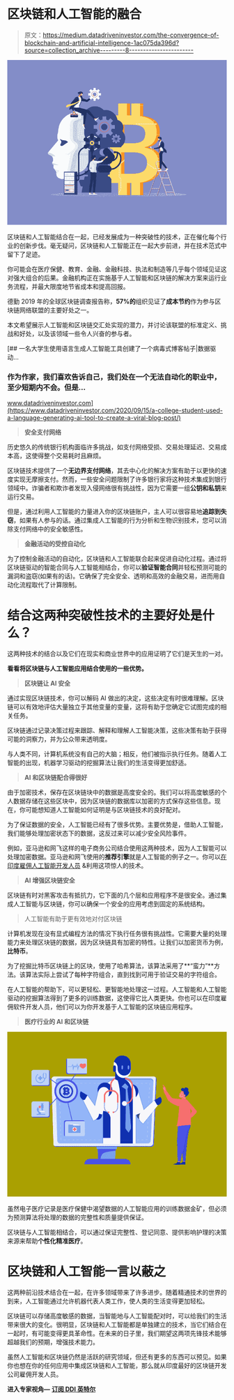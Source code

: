 # 区块链和人工智能的融合

> 原文：<https://medium.datadriveninvestor.com/the-convergence-of-blockchain-and-artificial-intelligence-1ac075da396d?source=collection_archive---------8----------------------->

![](img/10c17a3680e5a0a2755bc05bc714c0cc.png)

区块链和人工智能结合在一起，已经发展成为一种突破性的技术，正在催化每个行业的创新步伐。毫无疑问，区块链和人工智能正在一起大步前进，并在技术范式中留下了足迹。

你可能会在医疗保健、教育、金融、金融科技、执法和制造等几乎每个领域见证这对强大组合的后果。金融机构正在实施基于人工智能和区块链的解决方案来运行业务流程，并最大限度地节省成本和提高回报。

德勤 2019 年的全球区块链调查报告称，**57%的**组织见证了**成本节约**作为参与区块链网络联盟的主要好处之一。

本文希望展示人工智能和区块链交汇处实现的潜力，并讨论该联盟的标准定义、挑战和好处，以及该领域一些令人兴奋的参与者。

[](https://www.datadriveninvestor.com/2020/09/15/a-college-student-used-a-language-generating-ai-tool-to-create-a-viral-blog-post/) [## 一名大学生使用语言生成人工智能工具创建了一个病毒式博客帖子|数据驱动…

### 作为作家，我们喜欢告诉自己，我们处在一个无法自动化的职业中，至少短期内不会。但是…

www.datadriveninvestor.com](https://www.datadriveninvestor.com/2020/09/15/a-college-student-used-a-language-generating-ai-tool-to-create-a-viral-blog-post/) 

> **安全支付网络**

历史悠久的传统银行机构面临许多挑战，如支付网络受损、交易处理延迟、交易成本高，这使得整个交易耗时且麻烦。

区块链技术提供了一个**无边界支付网络**，其去中心化的解决方案有助于以更快的速度实现无摩擦支付。然而，一些安全问题限制了许多银行家将这种技术集成到银行领域中。诈骗者和欺诈者发现入侵网络很有挑战性，因为它需要一组**公钥和私钥**来运行交易。

但是，通过利用人工智能的力量进入你的区块链账户，主人可以很容易地**追踪到失窃**，如果有人参与的话。通过集成人工智能的行为分析和生物识别技术，您可以消除支付网络中的安全敏感性。

> **金融活动的受控自动化**

为了控制金融活动的自动化，区块链和人工智能联合起来促进自动化过程。通过将区块链驱动的智能合同与人工智能相结合，你可以**验证智能合同**并轻松预测可能的漏洞和盗窃(如果有的话)。它确保了完全安全、透明和高效的金融交易，进而用自动化流程取代了计算限制。

# **结合这两种突破性技术的主要好处是什么？**

这两种技术的结合以及它们在现实和商业世界中的应用证明了它们是天生的一对。

**看看将区块链与人工智能应用结合使用的一些优势。**

> **区块链让 AI 安全**

通过实现区块链技术，你可以解码 AI 做出的决定，这些决定有时很难理解。区块链可以有效地评估大量独立于其他变量的变量，这将有助于您确定它试图完成的相关任务。

区块链通过记录决策过程来跟踪、解释和理解人工智能决策，这些决策有助于获得可能的洞察力，并为公众带来透明度。

与人类不同，计算机系统没有自己的大脑；相反，他们被指示执行任务。随着人工智能的出现，机器学习驱动的挖掘算法让我们的生活变得更加舒适。

> **AI 和区块链配合得很好**

由于加密技术，保存在区块链块中的数据是高度安全的。我们可以将高度敏感的个人数据存储在这些区块中，因为区块链的数据库以加密的方式保存这些信息。现在，你可能想知道人工智能如何证明是与区块链技术的良好配对。

为了保证数据的安全，人工智能已经有了很多优势。主要优势是，借助人工智能，我们能够处理加密状态下的数据，这反过来可以减少安全风险事件。

例如，亚马逊和网飞这样的电子商务公司结合使用这两种技术，因为人工智能可以处理加密数据。亚马逊和网飞使用的**推荐引擎**就是人工智能的例子之一。你可以[在印度雇佣人工智能开发人员](https://www.pixelcrayons.com/hire-ai-developer) &利用这项惊人的技术。

> **AI 增强区块链安全**

区块链有时对黑客攻击有抵抗力，它下面的几个层和应用程序不是很安全。通过集成人工智能与区块链，你可以确保一个安全的应用考虑到固定的系统结构。

> 人工智能有助于更有效地对付区块链

计算机发现在没有显式编程方法的情况下执行任务很有挑战性。它需要大量的处理能力来处理区块链的数据，因为区块链具有加密的特性。让我们以加密货币为例，**比特币**。

为了挖掘比特币区块链上的区块，使用了哈希算法，该算法采用了**“蛮力”**方法。该算法实际上尝试了每种字符组合，直到找到可用于验证交易的字符组合。

在人工智能的帮助下，可以更轻松、更智能地处理这一过程。人工智能和人工智能驱动的挖掘算法得到了更多的训练数据，这使得它比人类更快。你也可以在印度雇佣软件开发人员，他们可以为你开发基于人工智能的区块链应用程序。

> **医疗行业的 AI 和区块链**

![](img/300bfc98e91a7bc3d19022833c8aaf3f.png)

虽然电子医疗记录是医疗保健中渴望数据的人工智能应用的训练数据金矿，但必须为预测算法将处理的数据的完整性和质量提供保证。

区块链与人工智能相结合，可以通过保证完整性、登记同意、提供影响护理的决策来源来帮助**个性化精准医疗**。

# **区块链和人工智能一言以蔽之**

这两种前沿技术结合在一起，在许多领域带来了许多进步。随着精通技术的世界的到来，人工智能通过允许机器代表人类工作，使人类的生活变得更加轻松。

区块链可以存储高度敏感的数据，当智能地与人工智能配对时，可以给我们的生活带来很大的变化。很明显，区块链和人工智能都是单独建立的技术，当它们结合在一起时，有可能变得更具革命性。在未来的日子里，我们期望这两项先锋技术能够超越我们的预期，增强技术能力。

虽然人工智能和区块链仍然是活跃的研究领域，但还有更多的东西可以预见。如果你也想在你的任何应用中集成区块链和人工智能，那么就从印度最好的区块链开发公司雇佣开发人员。

**进入专家视角—** [**订阅 DDI 英特尔**](https://datadriveninvestor.com/ddi-intel)